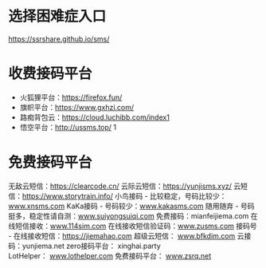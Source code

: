 
# 选择困难症入口

https://ssrshare.github.io/sms/



# 收费接码平台

- 火狐狸平台：https://firefox.fun/
- 旗帜平台：https://www.gxhzi.com/
- 路痴背包云：https://cloud.luchibb.com/index1
- 悟空平台：http://ussms.top/ 1

# 免费接码平台


无敌云短信：https://clearcode.cn/
云际云短信：https://yunjisms.xyz/
云短信：https://www.storytrain.info/
小鸟接码 - 比较稳定，号码比较少：www.xnsms.com
KaKa接码 - 号码较少：www.kakasms.com
随用随弃 - 号码挺多，稳定性请自测：www.suiyongsuiqi.com
免费接码：mianfeijiema.com
在线短信接收：www.114sim.com
在线接收短信验证码：www.zusms.com
接码号 - 在线接收短信：https://jiemahao.com
超级云短信： www.bfkdim.com
云接码：yunjiema.net
zero接码平台： xinghai.party
LotHelper： www.lothelper.com
免费接码平台： www.zsrq.net
